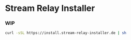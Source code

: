 # Stream Relay Installer
### WIP

```bash
curl -sSL https://install.stream-relay-installer.de | sh
```
